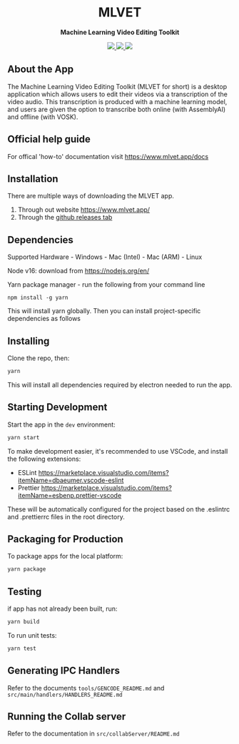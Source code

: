 <div align="center">
  <h1><strong>MLVET</strong></h1>
  <p>
    <strong>Machine Learning Video Editing Toolkit</strong>
  </p>
  <p>
    <a href="https://github.com/chloebrett/mlvet/actions/workflows/test.yml?query=branch%3Adevelop++Node.js+CI%22">
        <img src="https://img.shields.io/github/workflow/status/chloebrett/mlvet/Node.js%20CI/develop?label=build%20status"/>
    </a>
    <a href="https://github.com/chloebrett/mlvet/graphs/contributors">
        <img src="https://img.shields.io/github/contributors/chloebrett/mlvet" />
    </a>
    <a href="https://github.com/chloebrett/mlvet/releases">
        <img src="https://img.shields.io/github/v/release/chloebrett/mlvet"/>
    </a>
  </p>
</div>

## About the App

The Machine Learning Video Editing Toolkit (MLVET for short) is a desktop application which
allows users to edit their videos via a transcription of the video audio. This transcription
is produced with a machine learning model, and users are given the option to transcribe
both online (with AssemblyAI) and offline (with VOSK).

## Official help guide

For offical 'how-to' documentation visit https://www.mlvet.app/docs

## Installation

There are multiple ways of downloading the MLVET app.

1. Through out website https://www.mlvet.app/
2. Through the [github releases tab](https://github.com/chloebrett/mlvet/releases)

## Dependencies

Supported Hardware - Windows - Mac (Intel) - Mac (ARM) - Linux

Node v16: download from https://nodejs.org/en/

Yarn package manager - run the following from your command line

```
npm install -g yarn
```

This will install yarn globally. Then you can install project-specific dependencies as follows

## Installing

Clone the repo, then:

```bash
yarn
```

This will install all dependencies required by electron needed to run the app.

## Starting Development

Start the app in the `dev` environment:

```bash
yarn start
```

To make development easier, it's recommended to use VSCode, and install the following extensions:

- ESLint https://marketplace.visualstudio.com/items?itemName=dbaeumer.vscode-eslint
- Prettier https://marketplace.visualstudio.com/items?itemName=esbenp.prettier-vscode

These will be automatically configured for the project based on the .eslintrc and .prettierrc files in the root directory.

## Packaging for Production

To package apps for the local platform:

```bash
yarn package
```

## Testing

if app has not already been built, run:

```bash
yarn build
```

To run unit tests:

```bash
yarn test
```

## Generating IPC Handlers

Refer to the documents `tools/GENCODE_README.md` and `src/main/handlers/HANDLERS_README.md`

## Running the Collab server

Refer to the documentation in `src/collabServer/README.md`
